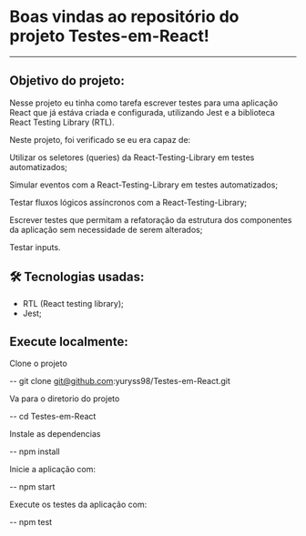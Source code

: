 # Boas vindas ao repositório do projeto Testes-em-React!

---

## Objetivo do projeto:

Nesse projeto eu tinha como tarefa escrever testes para uma aplicação React que já estáva criada e configurada,
utilizando Jest e a biblioteca React Testing Library (RTL).


Neste projeto, foi verificado se eu era capaz de:

Utilizar os seletores (queries) da React-Testing-Library em testes automatizados;

Simular eventos com a React-Testing-Library em testes automatizados;

Testar fluxos lógicos assíncronos com a React-Testing-Library;

Escrever testes que permitam a refatoração da estrutura dos componentes da aplicação sem necessidade de serem alterados;

Testar inputs.

## 🛠 Tecnologias usadas:

* RTL (React testing library);
* Jest;

## Execute localmente:

Clone o projeto

  -- git clone git@github.com:yuryss98/Testes-em-React.git

Va para o diretorio do projeto

  -- cd Testes-em-React

Instale as dependencias

  -- npm install
  
Inicie a aplicação com:

  -- npm start
  
  
Execute os testes da aplicação com:

  -- npm test
